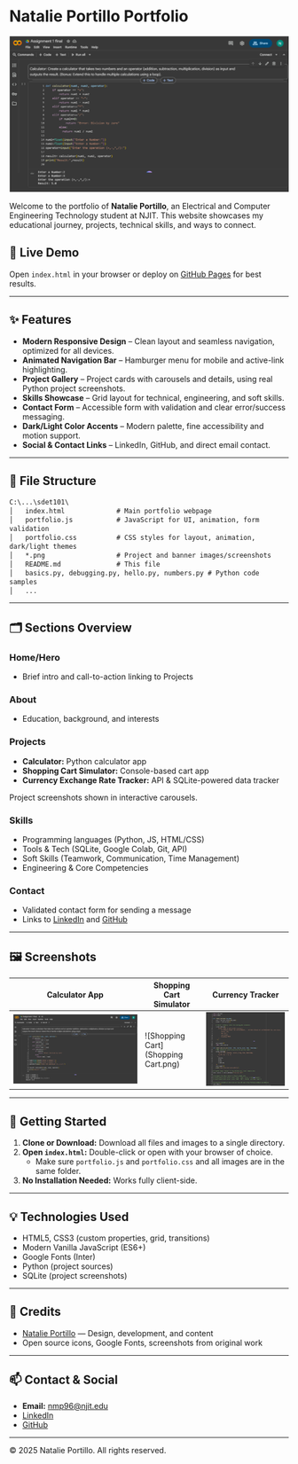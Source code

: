 # Natalie Portillo Portfolio

![Portfolio Banner](Calculator.png)

Welcome to the portfolio of **Natalie Portillo**, an Electrical and Computer Engineering Technology student at NJIT. This website showcases my educational journey, projects, technical skills, and ways to connect.

## 🌟 Live Demo
Open `index.html` in your browser or deploy on [GitHub Pages](https://pages.github.com/) for best results.

---

## ✨ Features
- **Modern Responsive Design** – Clean layout and seamless navigation, optimized for all devices.
- **Animated Navigation Bar** – Hamburger menu for mobile and active-link highlighting.
- **Project Gallery** – Project cards with carousels and details, using real Python project screenshots.
- **Skills Showcase** – Grid layout for technical, engineering, and soft skills.
- **Contact Form** – Accessible form with validation and clear error/success messaging.
- **Dark/Light Color Accents** – Modern palette, fine accessibility and motion support.
- **Social & Contact Links** – LinkedIn, GitHub, and direct email contact.

---

## 📁 File Structure
```
C:\...\sdet101\
│   index.html             # Main portfolio webpage
│   portfolio.js           # JavaScript for UI, animation, form validation
│   portfolio.css          # CSS styles for layout, animation, dark/light themes
│   *.png                  # Project and banner images/screenshots
│   README.md              # This file
│   basics.py, debugging.py, hello.py, numbers.py # Python code samples
│   ...
```

---

## 🗂️ Sections Overview
### Home/Hero
- Brief intro and call-to-action linking to Projects

### About
- Education, background, and interests

### Projects
- **Calculator:** Python calculator app
- **Shopping Cart Simulator:** Console-based cart app
- **Currency Exchange Rate Tracker:** API & SQLite-powered data tracker
  
Project screenshots shown in interactive carousels.

### Skills
- Programming languages (Python, JS, HTML/CSS)
- Tools & Tech (SQLite, Google Colab, Git, API)
- Soft Skills (Teamwork, Communication, Time Management)
- Engineering & Core Competencies

### Contact
- Validated contact form for sending a message
- Links to [LinkedIn](https://www.linkedin.com/in/natalie-portillo-4599b438b/) and [GitHub](https://github.com/nmp96-collab)

---

## 🖼️ Screenshots
| Calculator App | Shopping Cart Simulator | Currency Tracker |
| --- | --- | --- |
| ![Calculator](Calculator.png) | ![Shopping Cart](Shopping Cart.png) | ![Currency Tracker](Currency%20Tracker%20p.1.png) |

---

## 🚀 Getting Started
1. **Clone or Download:**
   Download all files and images to a single directory.
2. **Open `index.html`:**
   Double-click or open with your browser of choice.
   - Make sure `portfolio.js` and `portfolio.css` and all images are in the same folder.
3. **No Installation Needed:**
   Works fully client-side.

---

## 💡 Technologies Used
- HTML5, CSS3 (custom properties, grid, transitions)
- Modern Vanilla JavaScript (ES6+)
- Google Fonts (Inter)
- Python (project sources)
- SQLite (project screenshots)

---

## 🙏 Credits
- [Natalie Portillo](mailto:nmp96@njit.edu) — Design, development, and content
- Open source icons, Google Fonts, screenshots from original work

---

## 📫 Contact & Social
- **Email:** nmp96@njit.edu
- [LinkedIn](https://www.linkedin.com/in/natalie-portillo-4599b438b/)
- [GitHub](https://github.com/nmp96-collab)

---

© 2025 Natalie Portillo. All rights reserved.

